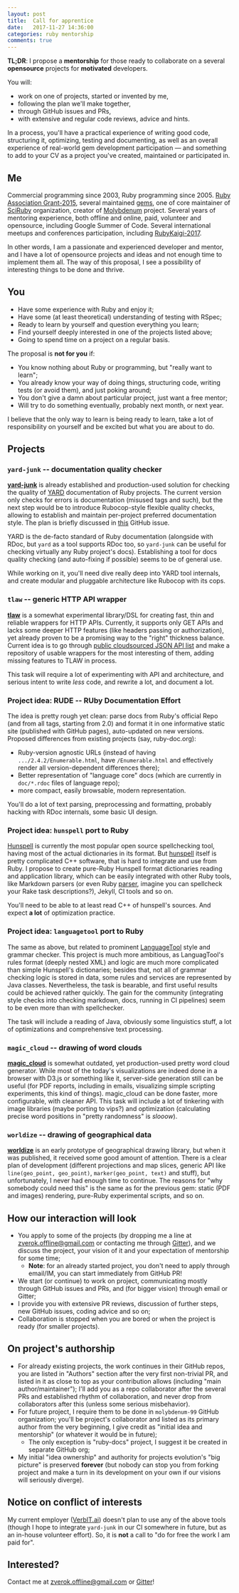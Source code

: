 ```yaml
---
layout: post
title:  Call for apprentice
date:   2017-11-27 14:36:00
categories: ruby mentorship
comments: true
---
```


**TL;DR**: I propose a **mentorship** for those ready to collaborate on a several **opensource** projects for **motivated** developers.

You will:
* work on one of projects, started or invented by me,
* following the plan we'll make together,
* through GitHub issues and PRs,
* with extensive and regular code reviews, advice and hints.

In a process, you'll have a practical experience of writing good code, structuring it, optimizing, testing and documenting, as well as an overall experience of real-world gem development participation — and something to add to your CV as a project you've created, maintained or participated in.

## Me

Commercial programming since 2003, Ruby programming since 2005. [Ruby Association Grant-2015](http://www.ruby.or.jp/en/news/20160406), several maintained [gems](http://github.com/zverok), one of core maintainer of [SciRuby](https://github.com/sciruby) organization, creator of [Molybdenum](https://github.com/molybdenum-99) project. Several years of mentoring experience, both offline and online, paid, volunteer and opensource, including Google Summer of Code. Several international meetups and conferences participation, including [RubyKaigi-2017](http://rubykaigi.org/2017/presentations/zverok.html).

In other words, I am a passionate and experienced developer and mentor, and I have a lot of opensource projects and ideas and not enough time to implement them all. The way of this proposal, I see a possibility of interesting things to be done and thrive.

## You

* Have some experience with Ruby and enjoy it;
* Have some (at least theoretical) understanding of testing with RSpec;
* Ready to learn by yourself and question everything you learn;
* Find yourself deeply interested in one of the projects listed above;
* Going to spend time on a project on a regular basis.

The proposal is **not for you** if:

* You know nothing about Ruby or programming, but "really want to learn";
* You already know your way of doing things, structuring code, writing tests (or avoid them), and just poking around;
* You don't give a damn about particular project, just want a free mentor;
* Will try to do something eventually, probably next month, or next year.

I believe that the only way to learn is being ready to learn, take a lot of responsibility on yourself and be excited but what you are about to do.

## Projects

### `yard-junk` -- documentation quality checker

**[yard-junk](https://github.com/zverok/yard-junk)** is already established and production-used solution for checking the quality of [YARD](https://github.com/lsegal/yard) documentation of Ruby projects. The current version only checks for errors is documentation (misused tags and such), but the next step would be to introduce Rubocop-style flexible quality checks, allowing to establish and maintain per-project preferred documentation style. The plan is briefly discussed in [this](https://github.com/zverok/yard-junk/issues/14) GitHub issue.

YARD is the de-facto standard of Ruby documentation (alongside with RDoc, but `yard` as a tool supports RDoc too, so `yard-junk` can be useful for checking virtually any Ruby project's docs). Establishing a tool for docs quality checking (and auto-fixing if possible) seems to be of general use.

While working on it, you'll need dive really deep into YARD tool internals, and create modular and pluggable architecture like Rubocop with its cops.

### `tlaw` -- generic HTTP API wrapper

**[tlaw](https://github.com/molybdenum-99/tlaw)** is a somewhat experimental library/DSL for creating fast, thin and reliable wrappers for HTTP APIs. Currently, it supports only GET APIs and lacks some deeper HTTP features (like headers passing or authorization), yet already proven to be a promising way to the "right" thickness balance. Current idea is to go through [public cloudsourced JSON API list](https://github.com/toddmotto/public-apis) and make a repository of usable wrappers for the most interesting of them, adding missing features to TLAW in process.

This task will require a lot of experimenting with API and architecture, and serious intent to write _less_ code, and rewrite a lot, and document a lot.

### Project idea: RUDE -- RUby Documentation Effort

The idea is pretty rough yet clean: parse docs from Ruby's official Repo (and from all tags, starting from 2.0) and format it in one informative static site (published with GitHub pages), auto-updated on new versions. Proposed differences from existing projects (say, ruby-doc.org):

* Ruby-version agnostic URLs (instead of having `.../2.4.2/Enumerable.html`, have `/Enumerable.html` and effectively render all version-dependent differences there);
* Better representation of "language core" docs (which are currently in `doc/*.rdoc` files of language repo);
* more compact, easily browsable, modern representation.

You'll do a lot of text parsing, preprocessing and formatting, probably hacking with RDoc internals, some basic UI design.

### Project idea: `hunspell` port to Ruby

[Hunspell](https://en.wikipedia.org/wiki/Hunspell) is currently the most popular open source spellchecking tool, having most of the actual dictionaries in its format. But [hunspell](https://github.com/hunspell/hunspell) itself is pretty complicated C++ software, that is hard to integrate and use from Ruby. I propose to create pure-Ruby Hunspell format dictionaries reading and application library, which can be easily integrated with other Ruby tools, like Markdown parsers (or even Ruby [parser](https://github.com/whitequark/parser), imagine you can spellcheck your Rake task descriptions?), Jekyll, CI tools and so on.

You'll need to be able to at least read C++ of hunspell's sources. And expect **a lot** of optimization practice.

### Project idea: `languagetool` port to Ruby

The same as above, but related to prominent [LanguageTool](https://languagetool.org/) style and grammar checker. This project is much more ambitious, as LanguagTool's rules format (deeply nested XML) and logic are much more complicated than simple Hunspell's dictionaries; besides that, not all of grammar checking logic is stored in data, some rules and services are represented by Java classes. Nevertheless, the task is bearable, and first useful results could be achieved rather quickly. The gain for the community (integrating style checks into checking markdown, docs, running in CI pipelines) seem to be even more than with spellchecker.

The task will include a reading of Java, obviously some linguistics stuff, a lot of optimizations and comprehensive text processing.

### `magic_cloud` -- drawing of word clouds

**[magic_cloud](https://github.com/zverok/magic_cloud)** is somewhat outdated, yet production-used pretty word cloud generator. While most of the today's visualizations are indeed done in a browser with D3.js or something like it, server-side generation still can be useful (for PDF reports, including in emails, visualizing simple scripting experiments, this kind of things). magic_cloud can be done faster, more configurable, with cleaner API. This task will include a lot of tinkering with image libraries (maybe porting to vips?) and optimization (calculating precise word positions in "pretty randomness" is _slooow_).

### `worldize` -- drawing of geographical data

**[worldize](https://github.com/zverok/worldize)** is an early prototype of geographical drawing library, but when it was published, it received some good amount of attention. There is a clear plan of development (different projections and map slices, generic API like `line(geo_point, geo_point)`, `marker(geo_point, text)` and stuff), but unfortunately, I never had enough time to continue. The reasons for "why somebody could need this" is the same as for the previous gem: static (PDF and images) rendering, pure-Ruby experimental scripts, and so on.

## How our interaction will look

* You apply to some of the projects (by dropping me a line at [zverok.offline@gmail.com](mailto:zverok.offline@gmail.com) or contacting me through [Gitter](https://gitter.im/zverok)), and we discuss the project, your vision of it and your expectation of mentorship for some time;
  * **Note**: for an already started project, you don't need to apply through email/IM, you can start immediately from GitHub PR!
* We start (or continue) to work on project, communicating mostly through GitHub issues and PRs, and (for bigger vision) through email or Gitter;
* I provide you with extensive PR reviews, discussion of further steps, new GitHub issues, coding advice and so on;
* Collaboration is stopped when you are bored or when the project is ready (for smaller projects).

## On project's authorship

* For already existing projects, the work continues in their GitHub repos, you are listed in "Authors" section after the very first non-trivial PR, and listed in it as close to top as your contribution allows (including "main author/maintainer"); I'll add you as a repo collaborator after the several PRs and established rhythm of collaboration, and never drop from collaborators after this (unless some serious misbehavior).
* For future project, I require them to be done in `molybdenum-99` GitHub organization; you'll be project's collaborator and listed as its primary author from the very beginning, I give credit as "initial idea and mentorship" (or whatever it would be in future);
  * The only exception is "ruby-docs" project, I suggest it be created in separate GitHub org;
* My initial "idea ownership" and authority for projects evolution's "big picture" is preserved **forever** (but nobody can stop you from forking project and make a turn in its development on your own if our visions will seriously diverge).

## Notice on conflict of interests

My current employer ([VerbIT.ai](https://verbit.ai/)) doesn't plan to use any of the above tools (though I hope to integrate `yard-junk` in our CI somewhere in future, but as an in-house volunteer effort). So, it is **not** a call to "do for free the work I am paid for".

## Interested?

Contact me at [zverok.offline@gmail.com](mailto:zverok.offline@gmail.com) or [Gitter](https://gitter.im/zverok)!
